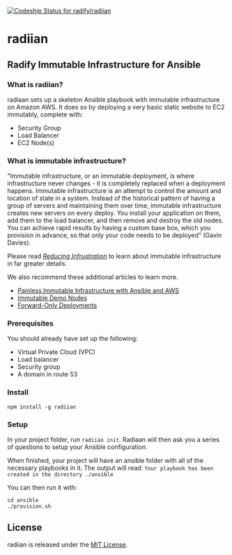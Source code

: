 [ ![Codeship Status for radify/radiian](https://codeship.com/projects/b48eb730-0eb6-0133-f4b7-6a87ab38c290/status?branch=master)](https://codeship.com/projects/91776)

# radiian

## Radify Immutable Infrastructure for Ansible

### What is radiian? 
radiaan sets up a skeleton Ansible playbook with immutable infrastructure on Amazon AWS. It does so by deploying a very 
basic static website to EC2 immutably, complete with:
* Security Group
* Load Balancer
* EC2 Node(s)

### What is immutable infrastructure? 
"Immutable infrastructure, or an immutable deployment, is where infrastructure never changes - it is completely replaced
when a deployment happens. Immutable infrastructure is an attempt to control the amount and location of state in a system. 
Instead of the historical pattern of having a group of servers and maintaining them over time, immutable infrastructure 
creates new servers on every deploy. You install your application on them, add them to the load balancer, and then remove 
and destroy the old nodes. You can achieve rapid results by having a custom base box, which you provision in advance, so
that only your code needs to be deployed" (Gavin Davies).

Please read [_Reducing Infrustration_](http://radify.io/blog/reducing-infrustration/) to learn about immutable 
infrastructure in far greater details. 

We also recommend these additional articles to learn more. 
* [Painless Immutable Infrastructure with Ansible and AWS](http://radify.io/blog/painless-immutable-infrastructure-with-ansible-and-aws/)
* [Immutable Demo Nodes](http://radify.io/blog/immutable-demo-nodes/)
* [Forward-Only Deployments](http://radify.io/blog/forward-only-deployments/)

### Prerequisites
You should already have set up the following:

* Virtual Private Cloud (VPC)
* Load balancer
* Security group
* A domain in route 53 

### Install
`npm install -g radiian`

### Setup

In your project folder, run `radiian init`. Radiaan will then ask you a series of questions to setup your Ansible configuration.

When finished, your project will have an ansible folder with all of the necessary playbooks in it. The output will read:
`Your playbook has been created in the directory ./ansible`

You can then run it with:
```
cd ansible
./provision.sh
```

## License

radiian is released under the [MIT License](http://www.opensource.org/licenses/MIT).

